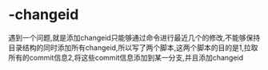 # -changeid
遇到一个问题,就是添加changeid只能够通过命令进行最近几个的修改,不能够保持目录结构的同时添加所有changeid,所以写了两个脚本,这两个脚本的目的是1,拉取所有的commit信息2,将这些commit信息添加到某一分支,并且添加changeid
